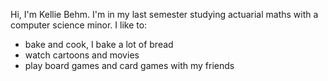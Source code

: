 Hi, I'm Kellie Behm. I'm in my last semester studying actuarial maths with a computer science minor.
I like to: 
 * bake and cook, I bake a lot of bread
 * watch cartoons and movies
 * play board games and card games with my friends
